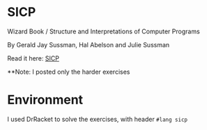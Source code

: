 # SICP
Wizard Book / Structure and Interpretations of Computer Programs

By Gerald Jay Sussman, Hal Abelson and Julie Sussman

Read it here: [SICP](http://sarabander.github.io/sicp/html/index.xhtml#SEC_Contents)

**Note: I posted only the harder exercises

# Environment
I used DrRacket to solve the exercises, with header ```#lang sicp```

